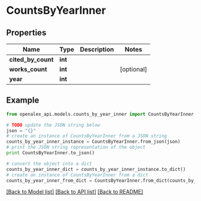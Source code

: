 # CountsByYearInner


## Properties
Name | Type | Description | Notes
------------ | ------------- | ------------- | -------------
**cited_by_count** | **int** |  | 
**works_count** | **int** |  | [optional] 
**year** | **int** |  | 

## Example

```python
from openalex_api.models.counts_by_year_inner import CountsByYearInner

# TODO update the JSON string below
json = "{}"
# create an instance of CountsByYearInner from a JSON string
counts_by_year_inner_instance = CountsByYearInner.from_json(json)
# print the JSON string representation of the object
print CountsByYearInner.to_json()

# convert the object into a dict
counts_by_year_inner_dict = counts_by_year_inner_instance.to_dict()
# create an instance of CountsByYearInner from a dict
counts_by_year_inner_from_dict = CountsByYearInner.from_dict(counts_by_year_inner_dict)
```
[[Back to Model list]](../README.md#documentation-for-models) [[Back to API list]](../README.md#documentation-for-api-endpoints) [[Back to README]](../README.md)


